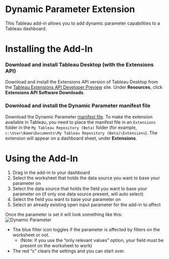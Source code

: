 # Dynamic Parameter Extension
This Tableau add-in allows you to add dynamic parameter capabilities to a Tableau dashboard.

# Installing the Add-In

### Download and install Tableau Desktop (with the Extensions API)

Download and install the Extensions API version of Tableau Desktop from the [Tableau Extensions API Developer Preview](https://prerelease.tableau.com) site. Under **Resources**, click **Extensions API Software Downloads**. 

### Download and install the Dynamic Parameter manifest file

Download the Dynamic Parameter [manifest file](https://keshiarose.github.io/Dynamic-Parameter/DynamicParameter.trex). To make the extension available in Tableau, you need to place the manifest file in an `Extensions` folder in the `My Tableau Repository (Beta)` folder (for example, `c:\User\Name\Documents\My Tableau Repository (Beta)\Extensions`). The extension will appear on a dashboard sheet, under **Extensions**. 

# Using the Add-In
1.	Drag in the add-in to your dashboard
2.	Select the worksheet that holds the data source you want to base your parameter on
3.	Select the data source that holds the field you want to base your parameter on (if only one data source present, will auto select)
4.	Select the field you want to base your parameter on
5.	Select an already existing open input parameter for the add-in to affect

Once the parameter is set it will look something like this:
![Dynamic Parameter](https://raw.githubusercontent.com/KeshiaRose/Dynamic-Parameter/master/hosted/imgs/dp_preview.png)
- The blue filter icon toggles if the parameter is affected by filters on the worksheet or not.
    - (Note: if you use the “only relevant values” option, your field must be present on the worksheet to work)
- The red “x” clears the settings and you can start over.

